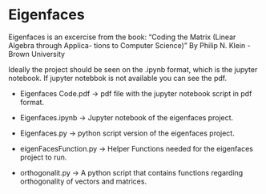 # Eigenfaces

Eigenfaces is an excercise from the book: “Coding the Matrix (Linear Algebra through Applica- tions to Computer Science)” By Philip N. Klein - Brown University

Ideally the project should be seen on the .ipynb format, which is the jupyter notebook. If
jupyter notebbok is not available you can see the pdf.

 * Eigenfaces Code.pdf -> pdf file with the jupyter notebook script in pdf format.

 * Eigenfaces.ipynb -> Jupyter notebook of the eigenfaces project.

 * Eigenfaces.py -> python script version of the eigenfaces project.

 * eigenFacesFunction.py -> Helper Functions needed for the eigenfaces project to run.

 * orthogonalit.py -> A python script that contains functions regarding orthogonality of vectors
and matrices. 


